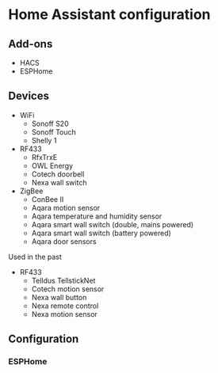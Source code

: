 # Home Assistant configuration

## Add-ons
* HACS
* ESPHome

## Devices
* WiFi
  * Sonoff S20
  * Sonoff Touch
  * Shelly 1
* RF433
  * RfxTrxE
  * OWL Energy
  * Cotech doorbell
  * Nexa wall switch
* ZigBee
  * ConBee II
  * Aqara motion sensor
  * Aqara temperature and humidity sensor
  * Aqara smart wall switch (double, mains powered)
  * Aqara smart wall switch (battery powered)
  * Aqara door sensors

Used in the past
* RF433
  * Telldus TellstickNet
  * Cotech motion sensor
  * Nexa wall button
  * Nexa remote control
  * Nexa motion sensor
  
  
## Configuration

### ESPHome
